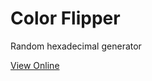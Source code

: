 # Color Flipper
Random hexadecimal generator

[View Online](https://thiagowfer.github.io/color-flipper/.)
